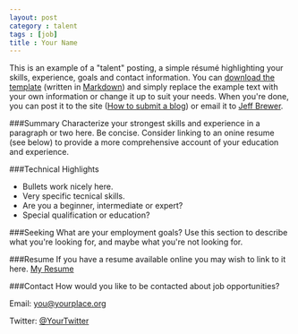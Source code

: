 ```yaml
---
layout: post
category : talent
tags : [job]
title : Your Name 
---
```

This is an example of a "talent" posting, a simple résumé highlighting your skills, experience, goals and contact information. You can [download the template](/examples/2013-12-10-talent-template.md) (written in [Markdown](http://daringfireball.net/projects/markdown/)) and simply replace the example text with your own information or change it up to suit your needs. When you're done, you can post it to the site ([How to submit a blog](/github.html)) or email it to [Jeff Brewer](mailto:jeffery.brewer@gmail.com). 

###Summary
Characterize your strongest skills and experience in a paragraph or two here. Be concise. Consider linking to an onine resume (see below) to provide a more comprehensive account of your education and experience.

###Technical Highlights
* Bullets work nicely here. 
* Very specific tecnical skills.
* Are you a beginner, intermediate or expert?
* Special qualification or education?


###Seeking
What are your employment goals? Use this section to describe what you're looking for, and maybe what you're not looking for. 

###Resume
If you have a resume available online you may wish to link to it here. 
[My Resume](http://en.wikipedia.org/wiki/Brendan_Eich "Not Really Me")

###Contact
How would you like to be contacted about job opportunities?

Email: [you@yourplace.org](mailto:you@yourplace.org)

Twitter: [@YourTwitter](https://twitter.com/daringfireball)